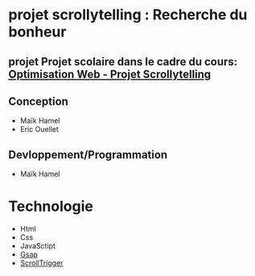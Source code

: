 
# projet scrollytelling : Recherche du bonheur
## projet Projet scolaire dans le cadre du cours: [ Optimisation Web - Projet Scrollytelling](https://tim-montmorency.com/timdoc/582-424MO/projet-scrollytelling/p2-2)

## Conception

* Maïk Hamel
* Eric Ouellet

## Devloppement/Programmation

* Maïk Hamel

# Technologie

* Html
* Css
* JavaSctipt
* [Gsap](https://gsap.com/)
* [ScrollTrigger](https://gsap.com/docs/v3/Plugins/ScrollTrigger/)


  
